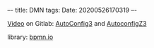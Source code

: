 –-
title: DMN
tags: 
Date: 20200526170319
–-

[Video](https://www.youtube.com/watch?v=Tp-MGi7ir-4&feature=youtu.be)
on Gitlab: [AutoConfig3](https://gitlab.com/EAVISE/cdmn/autoconfig3) and [AutoconfigZ3](https://gitlab.com/EAVISE/cdmn/autoconfigz3)

library: [bpmn.io](https://bpmn.io/)
